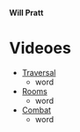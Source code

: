 **Will Pratt**
# Videoes
* [Traversal]()
  * word 
* [Rooms]()
  * word 
* [Combat](https://youtu.be/O2Gw2Bz5t30)
  * word 
